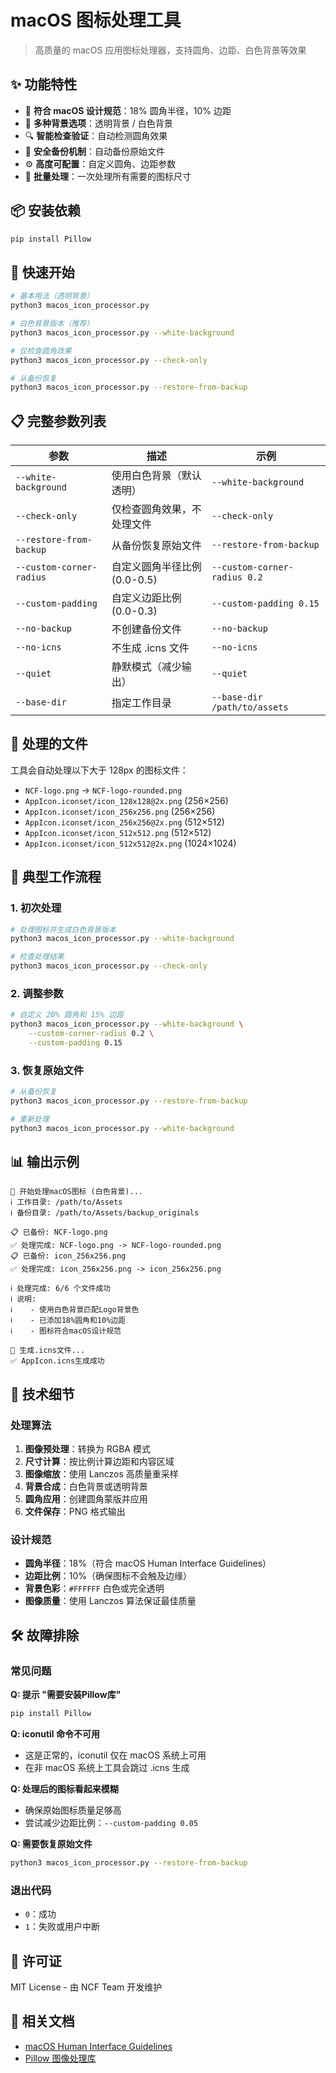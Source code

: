 # macOS 图标处理工具

> 高质量的 macOS 应用图标处理器，支持圆角、边距、白色背景等效果

## ✨ 功能特性

- 🍎 **符合 macOS 设计规范**：18% 圆角半径，10% 边距
- 🎨 **多种背景选项**：透明背景 / 白色背景
- 🔍 **智能检查验证**：自动检测圆角效果
- 💾 **安全备份机制**：自动备份原始文件
- ⚙️ **高度可配置**：自定义圆角、边距参数
- 🚀 **批量处理**：一次处理所有需要的图标尺寸

## 📦 安装依赖

```bash
pip install Pillow
```

## 🚀 快速开始

```bash
# 基本用法（透明背景）
python3 macos_icon_processor.py

# 白色背景版本（推荐）
python3 macos_icon_processor.py --white-background

# 仅检查圆角效果
python3 macos_icon_processor.py --check-only

# 从备份恢复
python3 macos_icon_processor.py --restore-from-backup
```

## 📋 完整参数列表

| 参数 | 描述 | 示例 |
|------|------|------|
| `--white-background` | 使用白色背景（默认透明） | `--white-background` |
| `--check-only` | 仅检查圆角效果，不处理文件 | `--check-only` |
| `--restore-from-backup` | 从备份恢复原始文件 | `--restore-from-backup` |
| `--custom-corner-radius` | 自定义圆角半径比例 (0.0-0.5) | `--custom-corner-radius 0.2` |
| `--custom-padding` | 自定义边距比例 (0.0-0.3) | `--custom-padding 0.15` |
| `--no-backup` | 不创建备份文件 | `--no-backup` |
| `--no-icns` | 不生成 .icns 文件 | `--no-icns` |
| `--quiet` | 静默模式（减少输出） | `--quiet` |
| `--base-dir` | 指定工作目录 | `--base-dir /path/to/assets` |

## 📁 处理的文件

工具会自动处理以下大于 128px 的图标文件：

- `NCF-logo.png` → `NCF-logo-rounded.png`
- `AppIcon.iconset/icon_128x128@2x.png` (256×256)
- `AppIcon.iconset/icon_256x256.png` (256×256)
- `AppIcon.iconset/icon_256x256@2x.png` (512×512)
- `AppIcon.iconset/icon_512x512.png` (512×512)
- `AppIcon.iconset/icon_512x512@2x.png` (1024×1024)

## 🔄 典型工作流程

### 1. 初次处理
```bash
# 处理图标并生成白色背景版本
python3 macos_icon_processor.py --white-background

# 检查处理结果
python3 macos_icon_processor.py --check-only
```

### 2. 调整参数
```bash
# 自定义 20% 圆角和 15% 边距
python3 macos_icon_processor.py --white-background \
    --custom-corner-radius 0.2 \
    --custom-padding 0.15
```

### 3. 恢复原始文件
```bash
# 从备份恢复
python3 macos_icon_processor.py --restore-from-backup

# 重新处理
python3 macos_icon_processor.py --white-background
```

## 📊 输出示例

```
🔄 开始处理macOS图标 (白色背景)...
ℹ️ 工作目录: /path/to/Assets
ℹ️ 备份目录: /path/to/Assets/backup_originals

📋 已备份: NCF-logo.png
✅ 处理完成: NCF-logo.png -> NCF-logo-rounded.png
📋 已备份: icon_256x256.png
✅ 处理完成: icon_256x256.png -> icon_256x256.png

ℹ️ 处理完成: 6/6 个文件成功
ℹ️ 说明:
ℹ️    - 使用白色背景匹配Logo背景色
ℹ️    - 已添加18%圆角和10%边距
ℹ️    - 图标符合macOS设计规范

🔄 生成.icns文件...
✅ AppIcon.icns生成成功
```

## 🔧 技术细节

### 处理算法
1. **图像预处理**：转换为 RGBA 模式
2. **尺寸计算**：按比例计算边距和内容区域
3. **图像缩放**：使用 Lanczos 高质量重采样
4. **背景合成**：白色背景或透明背景
5. **圆角应用**：创建圆角蒙版并应用
6. **文件保存**：PNG 格式输出

### 设计规范
- **圆角半径**：18%（符合 macOS Human Interface Guidelines）
- **边距比例**：10%（确保图标不会触及边缘）
- **背景色彩**：`#FFFFFF` 白色或完全透明
- **图像质量**：使用 Lanczos 算法保证最佳质量

## 🛠️ 故障排除

### 常见问题

**Q: 提示 "需要安装Pillow库"**
```bash
pip install Pillow
```

**Q: iconutil 命令不可用**
- 这是正常的，iconutil 仅在 macOS 系统上可用
- 在非 macOS 系统上工具会跳过 .icns 生成

**Q: 处理后的图标看起来模糊**
- 确保原始图标质量足够高
- 尝试减少边距比例：`--custom-padding 0.05`

**Q: 需要恢复原始文件**
```bash
python3 macos_icon_processor.py --restore-from-backup
```

### 退出代码
- `0`：成功
- `1`：失败或用户中断

## 📄 许可证

MIT License - 由 NCF Team 开发维护

## 🔗 相关文档

- [macOS Human Interface Guidelines](https://developer.apple.com/design/human-interface-guidelines/macos/icons-and-images/app-icon/)
- [Pillow 图像处理库](https://pillow.readthedocs.io/)






